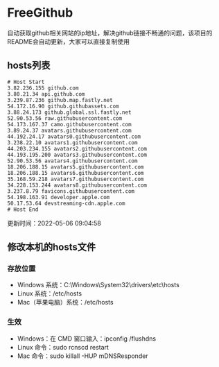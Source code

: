 # FreeGithub
自动获取github相关网站的ip地址，解决github链接不畅通的问题，该项目的README会自动更新，大家可以直接复制使用

## hosts列表
```base
# Host Start
3.82.236.155 github.com
3.80.21.34 api.github.com
3.239.87.236 github.map.fastly.net
54.172.16.90 github.githubassets.com
3.88.24.173 github.global.ssl.fastly.net
52.90.53.56 raw.githubusercontent.com
54.173.167.37 camo.githubusercontent.com
3.89.24.37 avatars.githubusercontent.com
44.192.24.17 avatars0.githubusercontent.com
3.238.22.10 avatars1.githubusercontent.com
44.203.234.155 avatars2.githubusercontent.com
44.193.195.200 avatars3.githubusercontent.com
52.90.53.56 avatars4.githubusercontent.com
18.206.188.15 avatars5.githubusercontent.com
18.206.188.15 avatars6.githubusercontent.com
35.168.59.218 avatars7.githubusercontent.com
34.228.153.244 avatars8.githubusercontent.com
3.237.8.79 favicons.githubusercontent.com
54.198.163.91 developer.apple.com
50.17.53.64 devstreaming-cdn.apple.com
# Host End
```

更新时间：2022-05-06 09:04:58

## 修改本机的hosts文件
### 存放位置
* Windows 系统：C:\Windows\System32\drivers\etc\hosts
* Linux 系统：/etc/hosts
* Mac（苹果电脑）系统：/etc/hosts

### 生效
* Windows：在 CMD 窗口输入：ipconfig /flushdns
* Linux 命令：sudo rcnscd restart
* Mac 命令：sudo killall -HUP mDNSResponder